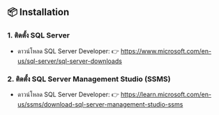 ## 📦 Installation

### 1. ติดตั้ง SQL Server
- ดาวน์โหลด SQL Server Developer: 👉 https://www.microsoft.com/en-us/sql-server/sql-server-downloads
  
### 2. ติดตั้ง SQL Server Management Studio (SSMS)
- ดาวน์โหลด SQL Server Developer: 👉 https://learn.microsoft.com/en-us/ssms/download-sql-server-management-studio-ssms
